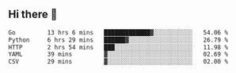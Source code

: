## Hi there 👋

<!--START_SECTION:waka-->

```txt
Go         13 hrs 6 mins   █████████████▓░░░░░░░░░░░   54.06 %
Python     6 hrs 29 mins   ██████▓░░░░░░░░░░░░░░░░░░   26.79 %
HTTP       2 hrs 54 mins   ███░░░░░░░░░░░░░░░░░░░░░░   11.98 %
YAML       39 mins         ▓░░░░░░░░░░░░░░░░░░░░░░░░   02.69 %
CSV        29 mins         ▓░░░░░░░░░░░░░░░░░░░░░░░░   02.00 %
```

<!--END_SECTION:waka-->
